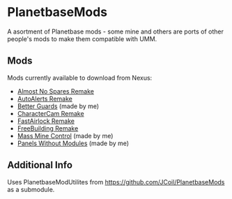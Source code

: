 # PlanetbaseMods
A asortment of Planetbase mods - some mine and others are ports of other people's mods to make them compatible with UMM.

## Mods
Mods currently available to download from Nexus:
- [Almost No Spares Remake](https://www.nexusmods.com/planetbase/mods/53)
- [AutoAlerts Remake](https://www.nexusmods.com/planetbase/mods/59)
- [Better Guards](https://www.nexusmods.com/planetbase/mods/63) (made by me)
- [CharacterCam Remake](https://www.nexusmods.com/planetbase/mods/64)
- [FastAirlock Remake](https://www.nexusmods.com/planetbase/mods/68)
- [FreeBuilding Remake](https://www.nexusmods.com/planetbase/mods/65)
- [Mass Mine Control](https://www.nexusmods.com/planetbase/mods/66) (made by me)
- [Panels Without Modules](https://www.nexusmods.com/planetbase/mods/67) (made by me)

## Additional Info
Uses PlanetbaseModUtilites from https://github.com/JCoil/PlanetbaseMods as a submodule.
